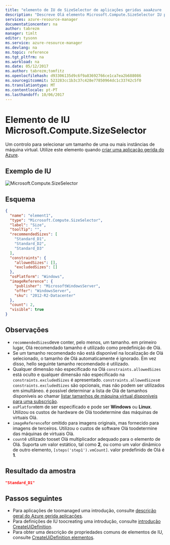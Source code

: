 ```yaml
---
title: "elemento de IU de SizeSelector de aplicações geridas aaaAzure | Microsoft Docs"
description: "Descreve Olá elemento Microsoft.Compute.SizeSelector IU para aplicações geridas do Azure"
services: azure-resource-manager
documentationcenter: na
author: tabrezm
manager: timlt
editor: tysonn
ms.service: azure-resource-manager
ms.devlang: na
ms.topic: reference
ms.tgt_pltfrm: na
ms.workload: na
ms.date: 05/12/2017
ms.author: tabrezm;tomfitz
ms.openlocfilehash: d93306135d9c6f9a83692766ce1ca7ea2b688086
ms.sourcegitcommit: 523283cc1b3c37c428e77850964dc1c33742c5f0
ms.translationtype: MT
ms.contentlocale: pt-PT
ms.lasthandoff: 10/06/2017
---
```

# <a name="microsoftcomputesizeselector-ui-element"></a>Elemento de IU Microsoft.Compute.SizeSelector
Um controlo para selecionar um tamanho de uma ou mais instâncias de máquina virtual. Utilize este elemento quando [criar uma aplicação gerida do Azure](managed-application-publishing.md).

## <a name="ui-sample"></a>Exemplo de IU
![Microsoft.Compute.SizeSelector](./media/managed-application-elements/microsoft.compute.sizeselector.png)

## <a name="schema"></a>Esquema
```json
{
  "name": "element1",
  "type": "Microsoft.Compute.SizeSelector",
  "label": "Size",
  "toolTip": "",
  "recommendedSizes": [
    "Standard_D1",
    "Standard_D2",
    "Standard_D3"
  ],
  "constraints": {
    "allowedSizes": [],
    "excludedSizes": []
  },
  "osPlatform": "Windows",
  "imageReference": {
    "publisher": "MicrosoftWindowsServer",
    "offer": "WindowsServer",
    "sku": "2012-R2-Datacenter"
  },
  "count": 2,
  "visible": true
}
```

## <a name="remarks"></a>Observações
- `recommendedSizes`deve conter, pelo menos, um tamanho. em primeiro lugar, Olá recomendado tamanho é utilizado como predefinição de Olá.
- Se um tamanho recomendado não está disponível na localização de Olá selecionado, o tamanho de Olá automaticamente é ignorado. Em vez disso, hello seguinte tamanho recomendado é utilizado.
- Qualquer dimensão não especificado na Olá `constraints.allowedSizes` está oculto e qualquer dimensão não especificado na `constraints.excludedSizes` é apresentado.
`constraints.allowedSizes`e `constraints.excludedSizes` são opcionais, mas não podem ser utilizados em simultâneo. é possível determinar a lista de Olá de tamanhos disponíveis ao chamar [listar tamanhos de máquina virtual disponíveis para uma subscrição](/rest/api/compute/virtualmachines/virtualmachines-list-sizes-region).
- `osPlatform`tem de ser especificado e pode ser **Windows** ou **Linux**. Utilizou os custos de hardware de Olá toodetermine das máquinas de virtuais Olá.
- `imageReference`for omitido para imagens originais, mas fornecido para imagens de terceiros. Utilizou o custos de software Olá toodetermine das máquinas de virtuais Olá.
- `count`é utilizado tooset Olá multiplicador adequado para o elemento de Olá. Suporta um valor estático, tal como **2**, ou como um valor dinâmico de outro elemento, `[steps('step1').vmCount]`. valor predefinido de Olá é **1**.

## <a name="sample-output"></a>Resultado da amostra
```json
"Standard_D1"
```

## <a name="next-steps"></a>Passos seguintes
* Para aplicações de toomanaged uma introdução, consulte [descrição geral do Azure gerida aplicações](managed-application-overview.md).
* Para definições de IU toocreating uma introdução, consulte [introdução CreateUiDefinition](managed-application-createuidefinition-overview.md).
* Para obter uma descrição de propriedades comuns de elementos de IU, consulte [CreateUiDefinition elementos](managed-application-createuidefinition-elements.md).
